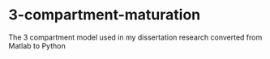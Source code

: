 # 3-compartment-maturation
The 3 compartment model used in my dissertation research converted from Matlab to Python
